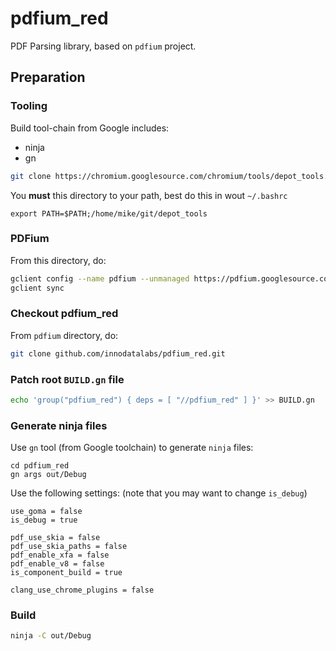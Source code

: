 # pdfium_red

PDF Parsing library, based on `pdfium` project.

## Preparation

### Tooling

Build tool-chain from Google includes:
* ninja
* gn

```bash
git clone https://chromium.googlesource.com/chromium/tools/depot_tools.git
```

You **must** this directory to your path, best do this in wout `~/.bashrc`
```
export PATH=$PATH;/home/mike/git/depot_tools
```

### PDFium

From this directory, do:
```bash
gclient config --name pdfium --unmanaged https://pdfium.googlesource.com/pdfium.git
gclient sync
```

### Checkout pdfium_red
From `pdfium` directory, do:

```bash
git clone github.com/innodatalabs/pdfium_red.git
```

### Patch root `BUILD.gn` file
```bash
echo 'group("pdfium_red") { deps = [ "//pdfium_red" ] }' >> BUILD.gn
```

### Generate ninja files

Use `gn` tool (from Google toolchain) to generate `ninja` files:
```
cd pdfium_red
gn args out/Debug
```

Use the following settings: (note that you may want to change `is_debug`)
```gn
use_goma = false
is_debug = true

pdf_use_skia = false
pdf_use_skia_paths = false
pdf_enable_xfa = false
pdf_enable_v8 = false
is_component_build = true

clang_use_chrome_plugins = false
```

### Build
```bash
ninja -C out/Debug
```

